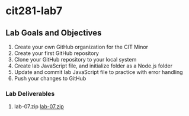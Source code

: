 # cit281-lab7

## Lab Goals and Objectives
1. Create your own GitHub organization for the CIT Minor
2. Create your first GitHub repository
3. Clone your GitHub repository to your local system
4. Create lab JavaScript file, and initialize folder as a Node.js folder
5. Update and commit lab JavaScript file to practice with error handling
6. Push your changes to GitHub

### Lab Deliverables 
1. lab-07.zip
[lab-07.zip](lab-07.zip)
